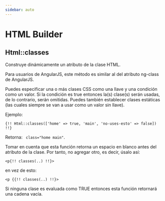 ```yaml
---
sidebar: auto
---
```

# HTML Builder

## Html::classes

Construye dinámicamente un atributo de la clase HTML.

Para usuarios de AngularJS, este método es similar al del atributo ng-class de AngularJS.

Puedes especificar una o más clases CSS como una llave y una condición como un valor. Si la condición es true entonces la(s) clase(s) serán usadas, de lo contrario, serán omitidas.  Puedes también establecer clases estáticas (las cuales siempre se van a usar como un valor sin llave).

Ejemplo:

`{!! Html::classes(['home' => true, 'main', 'no-uses-esto' => false]) !!}`

Retorna: ` class="home main"`.

Tomar en cuenta que esta función retorna un espacio en blanco antes del atributo de la clase. Por tanto, no agregar otro, es decir, úsalo así:

`<p{!! classes(..) !!}>`

en vez de esto:

`<p {{!! classes(..) !!}>`

Si ninguna clase es evaluada como TRUE entonces esta función retornará una cadena vacía.
